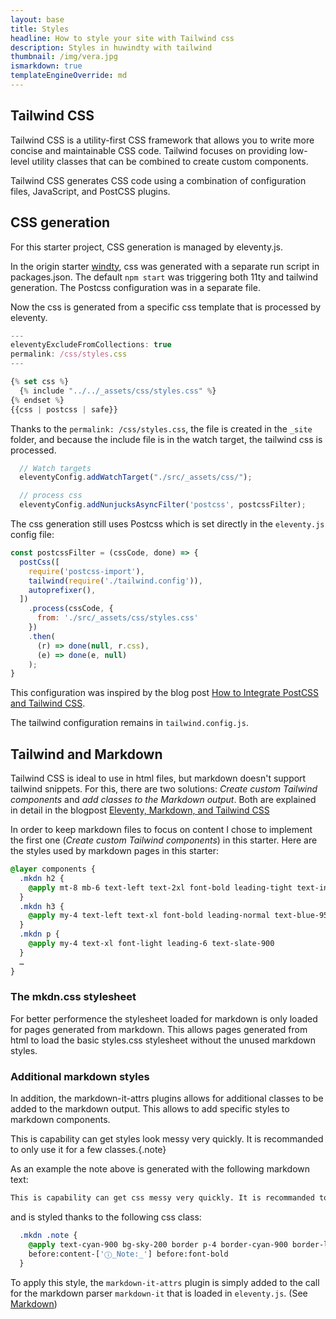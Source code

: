 ```yaml
---
layout: base
title: Styles
headline: How to style your site with Tailwind css
description: Styles in huwindty with tailwind
thumbnail: /img/vera.jpg
ismarkdown: true
templateEngineOverride: md
---
```

## Tailwind CSS

Tailwind CSS is a utility-first CSS framework that allows you to write more concise and maintainable CSS code. Tailwind focuses on providing low-level utility classes that can be combined to create custom components.

Tailwind CSS generates CSS code using a combination of configuration files, JavaScript, and PostCSS plugins.

## CSS generation

For this starter project, CSS generation is managed by eleventy.js.

In the origin starter [windty](https://github.com/distantcam/windty), css was generated with a separate run script in packages.json. The default `npm start` was triggering both 11ty and tailwind generation. The Postcss configuration was in a separate file.

Now the css is generated from a specific css template that is processed by eleventy.
```js
---
eleventyExcludeFromCollections: true
permalink: /css/styles.css
---

{% set css %}
  {% include "../../_assets/css/styles.css" %}
{% endset %}
{{css | postcss | safe}}
```

Thanks to the `permalink: /css/styles.css`, the file is created in the `_site` folder, and because the include file is in the watch target, the tailwind css is processed.

```js
  // Watch targets
  eleventyConfig.addWatchTarget("./src/_assets/css/");

  // process css
  eleventyConfig.addNunjucksAsyncFilter('postcss', postcssFilter); 
```

The css generation still uses Postcss which is set directly in the `eleventy.js` config file:

```js
const postcssFilter = (cssCode, done) => {
  postCss([
    require('postcss-import'),
    tailwind(require('./tailwind.config')),
    autoprefixer(),
  ])
    .process(cssCode, {
      from: './src/_assets/css/styles.css'
    })
    .then(
      (r) => done(null, r.css),
      (e) => done(e, null)
    );
}
```

This configuration was inspired by the blog post [How to Integrate PostCSS and Tailwind CSS](https://zenzes.me/eleventy-integrate-postcss-and-tailwind-css/).

The tailwind configuration remains in `tailwind.config.js`.

## Tailwind and Markdown

Tailwind CSS is ideal to use in html files, but markdown doesn't support tailwind snippets. For this, there are two solutions: *Create custom Tailwind components* and *add classes to the Markdown output*. Both are explained in detail in the blogpost [Eleventy, Markdown, and Tailwind CSS](https://dev.to/matthewtole/eleventy-markdown-and-tailwind-css-14f8) 

In order to keep markdown files to focus on content I chose to implement the first one (*Create custom Tailwind components*) in this starter. Here are the styles used by markdown pages in this starter:

```css
@layer components {
  .mkdn h2 {
    @apply mt-8 mb-6 text-left text-2xl font-bold leading-tight text-indigo-800
  }
  .mkdn h3 {
    @apply my-4 text-left text-xl font-bold leading-normal text-blue-950
  }
  .mkdn p {
    @apply my-4 text-xl font-light leading-6 text-slate-900
  }
  …
}
```

### The mkdn.css stylesheet

For better performence the stylesheet loaded for markdown is only loaded for pages generated from markdown. This allows pages generated from html to load the basic styles.css stylesheet without the unused markdown styles.


### Additional markdown styles

In addition, the markdown-it-attrs plugins allows for additional classes to be added to the markdown output. This allows to add specific styles to markdown components.

This is capability can get styles look messy very quickly. It is recommanded to only use it for a few classes.{.note}

As an example the note above is generated with the following markdown text:

```txt
This is capability can get css messy very quickly. It is recommanded to only use it for a few classes.{.note}
```
and is styled thanks to the following css class:

```css
  .mkdn .note {
    @apply text-cyan-900 bg-sky-200 border p-4 border-cyan-900 border-l-8
    before:content-['ⓘ_Note:_'] before:font-bold
  }
```

To apply this style, the `markdown-it-attrs` plugin is simply added to the call for the markdown parser `markdown-it` that is loaded in `eleventy.js`. (See [Markdown](/documentation/markdown/))

